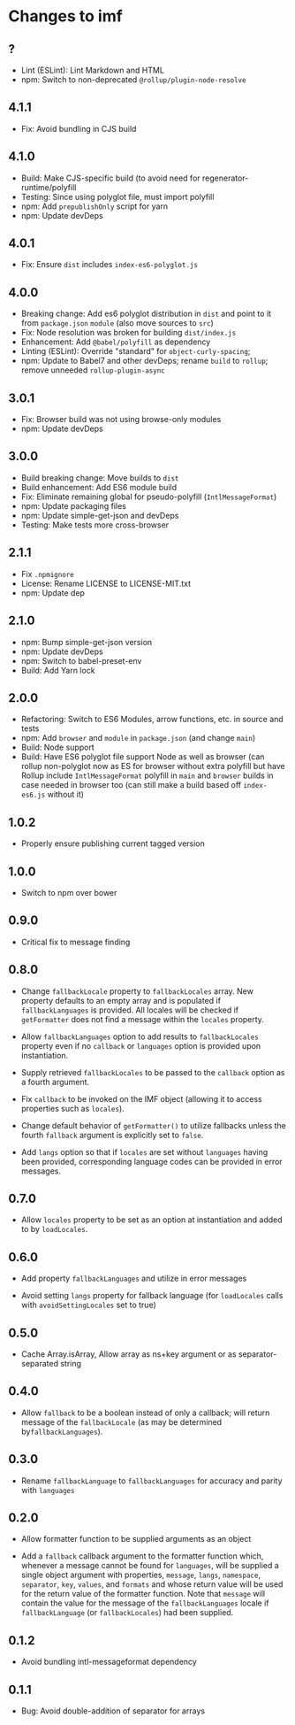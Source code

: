 # Changes to imf

## ?

- Lint (ESLint): Lint Markdown and HTML
- npm: Switch to non-deprecated `@rollup/plugin-node-resolve`

## 4.1.1

- Fix: Avoid bundling in CJS build

## 4.1.0

- Build: Make CJS-specific build (to avoid need for
    regenerator-runtime/polyfill
- Testing: Since using polyglot file, must import polyfill
- npm: Add `prepublishOnly` script for yarn
- npm: Update devDeps

## 4.0.1

- Fix: Ensure `dist` includes `index-es6-polyglot.js`

## 4.0.0

- Breaking change: Add es6 polyglot distribution in `dist` and point to
    it from `package.json` `module` (also move sources to `src`)
- Fix: Node resolution was broken for building `dist/index.js`
- Enhancement: Add `@babel/polyfill` as dependency
- Linting (ESLint): Override "standard" for `object-curly-spacing`;
- npm: Update to Babel7 and other devDeps; rename `build` to `rollup`;
    remove unneeded `rollup-plugin-async`

## 3.0.1

- Fix: Browser build was not using browse-only modules
- npm: Update devDeps

## 3.0.0

- Build breaking change: Move builds to `dist`
- Build enhancement: Add ES6 module build
- Fix: Eliminate remaining global for pseudo-polyfill (`IntlMessageFormat`)
- npm: Update packaging files
- npm: Update simple-get-json and devDeps
- Testing: Make tests more cross-browser

## 2.1.1

- Fix `.npmignore`
- License: Rename LICENSE to LICENSE-MIT.txt
- npm: Update dep

## 2.1.0

- npm: Bump simple-get-json version
- npm: Update devDeps
- npm: Switch to babel-preset-env
- Build: Add Yarn lock

## 2.0.0

- Refactoring: Switch to ES6 Modules, arrow functions, etc. in source and tests
- npm: Add `browser` and `module` in `package.json` (and change `main`)
- Build: Node support
- Build: Have ES6 polyglot file support Node as well as browser (can rollup
    non-polyglot now as ES for browser without extra polyfill but have Rollup
    include `IntlMessageFormat` polyfill in `main` and `browser` builds in
    case needed in browser too (can still make a build based off `index-es6.js`
    without it)

## 1.0.2

- Properly ensure publishing current tagged version

## 1.0.0

- Switch to npm over bower

## 0.9.0

- Critical fix to message finding

## 0.8.0

- Change `fallbackLocale` property to `fallbackLocales` array. New
    property defaults to an empty array and is populated if
    `fallbackLanguages` is provided. All locales will be checked
    if `getFormatter` does not find a message within the `locales` property.

- Allow `fallbackLanguages` option to add results to `fallbackLocales`
    property even if no `callback` or `languages` option is provided
    upon instantiation.

- Supply retrieved `fallbackLocales` to be passed to the `callback` option
    as a fourth argument.

- Fix `callback` to be invoked on the IMF object (allowing it
    to access properties such as `locales`).

- Change default behavior of `getFormatter()` to utilize fallbacks
    unless the fourth `fallback` argument is explicitly set to `false`.

- Add `langs` option so that if `locales` are set without
    `languages` having been provided, corresponding language
    codes can be provided in error messages.

## 0.7.0

- Allow `locales` property to be set as an option at instantiation
    and added to by `loadLocales`.

## 0.6.0

- Add property `fallbackLanguages` and utilize in error messages

- Avoid setting `langs` property for fallback language (for
      `loadLocales` calls with `avoidSettingLocales` set to true)

## 0.5.0

- Cache Array.isArray, Allow array as ns+key argument or as
    separator-separated string

## 0.4.0

- Allow `fallback` to be a boolean instead of only a callback;
    will return message of the `fallbackLocale` (as may be determined
    by`fallbackLanguages`).

## 0.3.0

- Rename `fallbackLanguage` to `fallbackLanguages` for accuracy
    and parity with `languages`

## 0.2.0

- Allow formatter function to be supplied arguments as an object

- Add a `fallback` callback argument to the formatter function which,
    whenever a message cannot be found for `languages`, will be supplied
    a single object argument with properties, `message`, `langs`,
    `namespace`, `separator`, `key`, `values`, and `formats` and whose
    return value will be used for the return value of the formatter
    function. Note that `message` will contain the value for the message
    of the `fallbackLanguages` locale if `fallbackLanguage` (or
    `fallbackLocales`) had been supplied.

## 0.1.2

- Avoid bundling intl-messageformat dependency

## 0.1.1

- Bug: Avoid double-addition of separator for arrays
